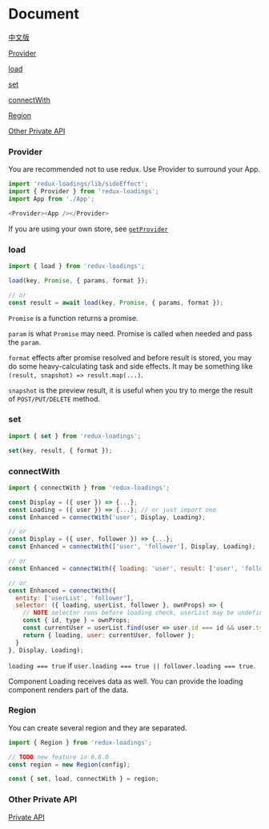 # Document

[中文版](https://github.com/dancerphil/redux-loadings/blob/master/docs/Document-zh_CN.md)

[Provider](#Provider)

[load](#load)

[set](#set)

[connectWith](#connectWith)

[Region](#Region)

[Other Private API](https://github.com/dancerphil/redux-loadings/blob/master/docs/PrivateAPI.md)

### Provider

You are recommended not to use redux. Use Provider to surround your App.

```javascript
import 'redux-loadings/lib/sideEffect';
import { Provider } from 'redux-loadings';
import App from './App';

<Provider><App /></Provider>
```

If you are using your own store, see [`getProvider`](https://github.com/dancerphil/redux-loadings/blob/master/docs/PrivateAPI.md#getProvider)

### load

```javascript
import { load } from 'redux-loadings';

load(key, Promise, { params, format });

// or
const result = await load(key, Promise, { params, format });
```

`Promise` is a function returns a promise.

`param` is what `Promise` may need. Promise is called when needed and pass the `param`.

`format` effects after promise resolved and before result is stored, you may do some heavy-calculating task and side effects. It may be something like `(result, snapshot) => result.map(...)`.

`snapshot` is the preview result, it is useful when you try to merge the result of `POST/PUT/DELETE` method.

### set

```javascript
import { set } from 'redux-loadings';

set(key, result, { format });
```

### connectWith

```javascript
import { connectWith } from 'redux-loadings';

const Display = ({ user }) => {...};
const Loading = ({ user }) => {...}; // or just import one
const Enhanced = connectWith('user', Display, Loading);

// or
const Display = ({ user, follower }) => {...};
const Enhanced = connectWith(['user', 'follower'], Display, Loading);

// or
const Enhanced = connectWith({ loading: 'user', result: ['user', 'follower'] }, Display, Loading);

// or
const Enhanced = connectWith({
  entity: ['userList', 'follower'],
  selector: ({ loading, userList, follower }, ownProps) => {
    // NOTE selector runs before loading check, userList may be undefined
    const { id, type } = ownProps;
    const currentUser = userList.find(user => user.id === id && user.type === type);
    return { loading, user: currentUser, follower };
  }
}, Display, Loading);
```

`loading === true` if `user.loading === true || follower.loading === true`.

Component Loading receives data as well. You can provide the loading component renders part of the data.

### Region

You can create several region and they are separated.

```javascript
import { Region } from 'redux-loadings';

// TODO new feature in 0.6.0
const region = new Region(config);

const { set, load, connectWith } = region;
```

### Other Private API

[Private API](https://github.com/dancerphil/redux-loadings/blob/master/docs/PrivateAPI.md)
